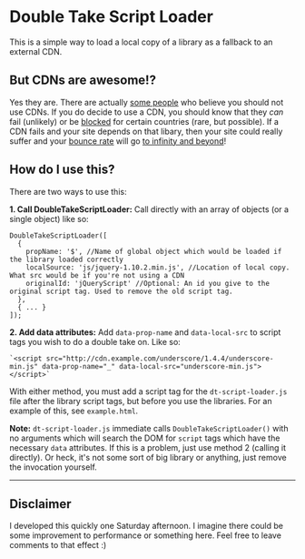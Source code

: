 Double Take Script Loader
==
This is a simple way to load a local copy of a library as a fallback to an external CDN.

But CDNs are awesome!?
--
Yes they are. There are actually [some people](http://www.sitepoint.com/7-reasons-not-to-use-a-cdn/ "7 Reasons not to use a CDN") who believe you should not use CDNs. If you do decide to use a CDN, you should know that they *can* fail (unlikely) or be [blocked](http://www.theinquirer.net/inquirer/news/2135522/opendns-blocked-googles-content-delivery-network "Google CDN Gets Blocked by OpenDNS") for certain countries (rare, but possible). If a CDN fails and your site depends on that libary, then your site could really suffer and your [bounce rate](http://lmgtfy.com/?q=bounce+rate "What is a bounce rate?") will go [to infinity and beyond](http://youtu.be/ejwrxGs_Y_I?t=5s "Buzz Lightyear Clip")!

How do I use this?
--
There are two ways to use this:

**1. Call DoubleTakeScriptLoader:** Call directly with an array of objects (or a single object) like so:

    DoubleTakeScriptLoader([
      {
        propName: '$', //Name of global object which would be loaded if the library loaded correctly
        localSource: 'js/jquery-1.10.2.min.js', //Location of local copy. What src would be if you're not using a CDN
        originalId: 'jQueryScript' //Optional: An id you give to the original script tag. Used to remove the old script tag.
      },
      { ... }
    ]);


**2. Add data attributes:** Add `data-prop-name` and `data-local-src` to script tags you wish to do a double take on. Like so:

    `<script src="http://cdn.example.com/underscore/1.4.4/underscore-min.js" data-prop-name="_" data-local-src="underscore-min.js"></script>`

With either method, you must add a script tag for the `dt-script-loader.js` file after the library script tags, but before you use the libraries. For an example of this, see `example.html`.

**Note:** `dt-script-loader.js` immediate calls `DoubleTakeScriptLoader()` with no arguments which will search the DOM for `script` tags which have the necessary `data` attributes. If this is a problem, just use method 2 (calling it directly). Or heck, it's not some sort of big library or anything, just remove the invocation yourself.

- - -

Disclaimer
--
I developed this quickly one Saturday afternoon. I imagine there could be some improvement to performance or something here. Feel free to leave comments to that effect :)